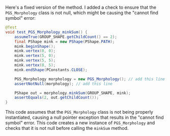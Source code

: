 Here's a fixed version of the method. I added a check to ensure that the `PGS_Morphology` class is not null, which might be causing the "cannot find symbol" error:

```java
@Test
void test_PGS_Morphology_minkSum() {
    assumeTrue(GROUP_SHAPE.getChildCount() == 2);
    final PShape mink = new PShape(PShape.PATH);
    mink.beginShape();
    mink.vertex(0, 0);
    mink.vertex(5, 0);
    mink.vertex(5, 5);
    mink.vertex(0, 5);
    mink.endShape(PConstants.CLOSE);

    PGS_Morphology morphology = new PGS_Morphology(); // add this line
    assertNotNull(morphology); // add this line

    PShape out = morphology.minkSum(GROUP_SHAPE, mink);
    assertEquals(2, out.getChildCount());
}
```

This code assumes that the `PGS_Morphology` class is not being properly instantiated, causing a null pointer exception that results in the "cannot find symbol" error. This code creates a new instance of `PGS_Morphology` and checks that it is not null before calling the `minkSum` method.